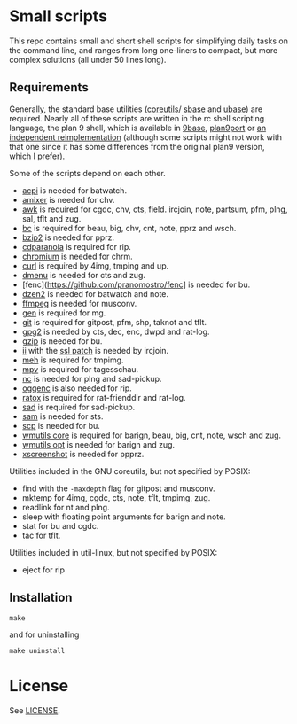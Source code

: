 Small scripts
=============

This repo contains small and short shell scripts for simplifying daily tasks on
the command line, and ranges from long one-liners to compact, but more complex
solutions (all under 50 lines long).

Requirements
------------

Generally, the standard base utilities
([coreutils](https://www.gnu.org/software/coreutils/coreutils.html)/
[sbase](http://git.suckless.org/sbase)
and [ubase](http://git.suckless.org/ubase)) are required.
Nearly all of these scripts are written in the rc
shell scripting language, the plan 9 shell, which is
available in [9base](http://git.suckless.org/9base),
[plan9port](https://swtch.com/plan9port/) or [an independent
reimplementation](https://github.com/rakitzis/rc) (although some scripts
might not work with that one since it has some differences from the
original plan9 version, which I prefer).

Some of the scripts depend on each other.

* [acpi](http://sourceforge.net/projects/acpiclient/) is needed for batwatch.
* [amixer](https://linux.die.net/man/1/amixer) is needed for chv.
* [awk](https://www.gnu.org/software/gawk/) is required for cgdc, chv, cts, field. ircjoin, note, partsum, pfm, plng, sal, tflt and zug.
* [bc](https://www.gnu.org/software/bc/) is required for beau, big, chv, cnt, note, pprz and wsch.
* [bzip2](http://bzip.org/) is needed for pprz.
* [cdparanoia](https://xiph.org/paranoia/) is required for rip.
* [chromium](http://chromium.org/) is needed for chrm.
* [curl](https://curl.haxx.se/) is required by 4img, tmping and up.
* [dmenu](http://git.suckless.org/dmenu) is needed for cts and zug.
* [fenc](https://github.com/pranomostro/fenc] is needed for bu.
* [dzen2](https://github.com/robm/dzen) is needed for batwatch and note.
* [ffmpeg](https://ffmpeg.org/) is needed for musconv.
* [gen](https://github.com/pranomostro/gen) is required for mg.
* [git](https://git-scm.com/) is required for gitpost, pfm, shp, taknot and tflt.
* [gpg2](https://gnupg.org/) is needed by cts, dec, enc, dwpd and rat-log.
* [gzip](http://www.gzip.org/) is needed for bu.
* [ii](http://git.suckless.org/ii) with the [ssl patch](http://tools.suckless.org/ii/patches/ssl) is needed by ircjoin.
* [meh](https://github.com/jhawthorn/meh) is required for tmpimg.
* [mpv](https://mpv.io) is required for tagesschau.
* [nc](http://nc110.sourceforge.net/) is needed for plng and sad-pickup.
* [oggenc](https://xiph.org/downloads/) is also needed for rip.
* [ratox](http://git.z3bra.org/ratox/log.html) is required for rat-frienddir and rat-log.
* [sad](https://git.2f30.org/sad/log.html) is required for sad-pickup.
* [sam](http://sam.cat-v.org/) is needed for sts.
* [scp](https://linux.die.net/man/1/scp) is needed for bu.
* [wmutils core](https://github.com/wmutils/core) is required for barign, beau, big, cnt, note, wsch and zug.
* [wmutils opt](https://github.com/wmutils/opt) is needed for barign and zug.
* [xscreenshot](http://git.2f30.org/xscreenshot/log.html) is needed for ppprz.

Utilities included in the GNU coreutils, but not specified by POSIX:

* find with the `-maxdepth` flag for gitpost and musconv.
* mktemp for 4img, cgdc, cts, note, tflt, tmpimg, zug.
* readlink for nt and plng.
* sleep with floating point arguments for barign and note.
* stat for bu and cgdc.
* tac for tflt.

Utilities included in util-linux, but not specified by POSIX:

* eject for rip

Installation
------------

	make

and for uninstalling

	make uninstall

License
=======

See [LICENSE](./LICENSE).
